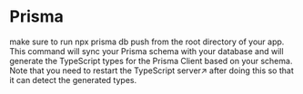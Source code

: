 # Prisma
make sure to run npx prisma db push from the root directory of your app. This command will sync your Prisma schema with your database and will generate the TypeScript types for the Prisma Client based on your schema. Note that you need to restart the TypeScript server↗ after doing this so that it can detect the generated types.
